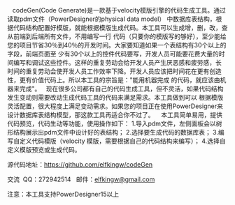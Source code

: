     codeGen(Code Generate)是一款基于velocity模版引擎的代码生成工具。通过读取pdm文件（PowerDesigner的physical data model）
中数据库表结构，根据代码结构配置好模版，就能根据模版生成代码。本工具可以生成增，删，改，查从前端到后端所有文件，不用编写一行
代码（只要你的模版写的够好），至少能给您的项目节省30％到40％的开发时间。大家要知道如果一个表结构有30个以上的字段，前端页面至
少有30个以上的控件代码要写，开发人员可能要花费大量的时间编写和调试这些控件。这样的重复劳动会给开发人员产生厌恶感和疲劳感，长
时间的重复劳动会使开发人员工作效率下降。开发人员应该把时间花在更有创造性，更有价值代码上。所以本工具的宗旨是："能用机器完成
的代码，就应该由机器来完成"。
    现在很多公司都有自己的代码生成工具，但不灵活，如果代码结构发生变动则需要改动生成代码工具的代码来满足需求。本工具做到可以
根据模版灵活配置，很大程度上满足变动需求。如果您的项目正在使用PowerDesigner来设计数据库表结构模型，那这款工具再适合你不过了。
   本工具简单易用，提供代码预览，代码生动等功能，使用操作如下：
1.导入pdm文件，左侧面板会以树形结构展示出pdm文件中设计好的表结构；
2.选择要生成代码的数据库表；
3.编写自定义代码模版（velocity 模版，需要根据自己的代码结构来编写）；
4.选择自定义模版预览或生成代码。

源代码地址：https://github.com/elfkingw/codeGen

交流  QQ：272942514   邮件：elfkingw@gmail.com

注意：本工具支持PowerDesigner15以上



